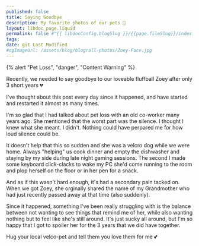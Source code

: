 ```yaml
---
published: false
title: Saying Goodbye
description: My favorite photos of our pets 🐾
layout: libdoc_page.liquid
permalink: false #"{{ libdocConfig.blogSlug }}/{{page.fileSlug}}/index.html"
tags:
date: git Last Modified
#ogImageUrl: /assets/blog/blogroll-photos/Zoey-Face.jpg
---
```


{% alert "Pet Loss", "danger", "Content Warning" %}

Recently, we needed to say goodbye to our loveable fluffball Zoey after only 3 short years 💔

I've thought about this post every day since it happened, and have started and restarted it almost as many times.

I'm so glad that I had talked about pet loss with an old co-worker many years ago. She mentioned that the worst part was the silence. I thought I knew what she meant. I didn't. Nothing could have perpared me for how loud silence could be.

It doesn't help that this so sudden and she was a velcro dog while we were home. Always "helping" us cook dinner and empty the dishwasher and staying by my side during late night gaming sessions. The second I made some keyboard click-clacks to wake my PC she'd come running to the room and plop herself on the floor or in her pen for a snack.

And as if this wasn't hard enough, it's had a secondary pain tacked on. When we got Zoey, she orginally shared the name of my Grandmother who had just recently passed away at that time (also suddenly).

Since it happened, something I've been really struggling with is the balance between not wanting to see things that remind me of her, while also wanting nothing but to feel like she's still around. It's just sucky all around, but I'm so happy that I got to spoiler her for the 3 years that we did have together.

Hug your local velco-pet and tell them you love them for me 💕
